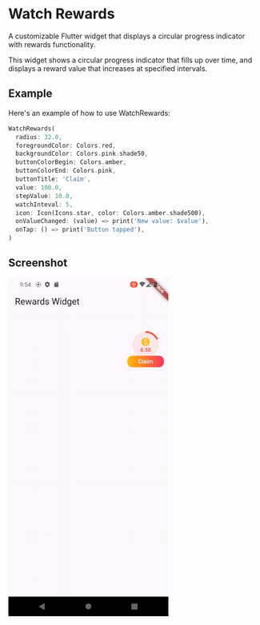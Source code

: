 # Watch Rewards

A customizable Flutter widget that displays a circular progress indicator
with rewards functionality.

This widget shows a circular progress indicator that fills up over time,
and displays a reward value that increases at specified intervals.

## Example

Here's an example of how to use WatchRewards:

```dart
WatchRewards(
  radius: 32.0,
  foregroundColor: Colors.red,
  backgroundColor: Colors.pink.shade50,
  buttonColorBegin: Colors.amber,
  buttonColorEnd: Colors.pink,
  buttonTitle: 'Claim',
  value: 100.0,
  stepValue: 10.0,
  watchInteval: 5,
  icon: Icon(Icons.star, color: Colors.amber.shade500),
  onValueChanged: (value) => print('New value: $value'),
  onTap: () => print('Button tapped'),
)
```

## Screenshot

<img src="https://raw.githubusercontent.com/anoochit/flutter_watch_rewards/master/screenshots/screenshot.gif" width="320">
